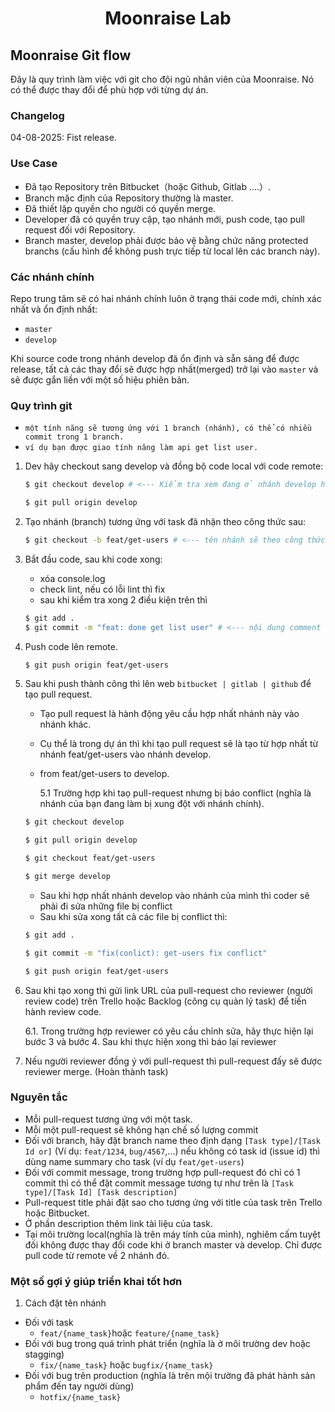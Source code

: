 <h1 align="center">Moonraise Lab</h1>

## Moonraise Git flow

Đây là quy trình làm việc với git cho đội ngũ nhân viên của Moonraise. Nó có thể được thay đổi để phù hợp với từng dự án.

### Changelog

04-08-2025: Fist release.

### Use Case

- Đã tạo Repository trên Bitbucket（hoặc Github, Gitlab ....）.
- Branch mặc định của Repository thường là master.
- Đã thiết lập quyền cho người có quyền merge.
- Developer đã có quyền truy cập, tạo nhánh mới, push code, tạo pull request đối với Repository.
- Branch master, develop phải được bảo vệ bằng chức năng protected branchs (cấu hình để không push trực tiếp từ local lên các branch này).

### Các nhánh chính

Repo trung tâm sẽ có hai nhánh chính luôn ở trạng thái code mới, chính xác nhất và ổn định nhất:

- `master`
- `develop`

Khi source code trong nhánh develop đã ổn định và sẵn sàng để được release, tất cả các thay đổi sẽ được hợp nhất(merged) trở lại vào `master` và sẽ được gắn liền với một số hiệu phiên bản.

### Quy trình git

- `một tính năng sẽ tương ứng với 1 branch (nhánh), có thể có nhiều commit trong 1 branch.`
- `ví dụ bạn được giao tính năng làm api get list user.`

1. Dev hãy checkout sang develop và đồng bộ code local với code remote:
   ```sh
   $ git checkout develop # <--- Kiểm tra xem đang ở nhánh develop hay chưa $git branch
   ```
   ```sh
   $ git pull origin develop
   ```
2. Tạo nhánh (branch) tương ứng với task đã nhận theo công thức sau:
   ```sh
   $ git checkout -b feat/get-users # <--- tên nhánh sẽ theo công thức feat/{name}
   ```
3. Bắt đầu code, sau khi code xong:
   - xóa console.log
   - check lint, nếu có lỗi lint thì fix
   - sau khi kiểm tra xong 2 điều kiện trên thì
   ```sh
   $ git add .
   $ git commit -m "feat: done get list user" # <--- nội dung comment sẽ là {feat/{name} abc...}
   ```
4. Push code lên remote.
   ```sh
   $ git push origin feat/get-users
   ```
5. Sau khi push thành công thì lên web `bitbucket | gitlab | github` để tạo pull request.

   - Tạo pull request là hành động yêu cầu hợp nhất nhánh này vào nhánh khác.
   - Cụ thể là trong dự án thì khi tạo pull request sẽ là tạo từ hợp nhất từ nhánh feat/get-users vào nhánh develop.
   - from feat/get-users to develop.

     5.1 Trường hợp khi taọ pull-request nhưng bị báo conflict (nghĩa là nhánh của bạn đang làm bị xung đột với nhánh chính).

   ```sh
   $ git checkout develop
   ```

   ```sh
   $ git pull origin develop
   ```

   ```sh
   $ git checkout feat/get-users
   ```

   ```sh
   $ git merge develop
   ```

   - Sau khi hợp nhất nhánh develop vào nhánh của mình thì coder sẽ phải đi sửa những file bị conflict
   - Sau khi sửa xong tất cả các file bị conflict thì:

   ```sh
   $ git add .
   ```

   ```sh
   $ git commit -m "fix(conlict): get-users fix conflict"
   ```

   ```sh
   $ git push origin feat/get-users
   ```

6. Sau khi tạo xong thì gửi link URL của pull-request cho reviewer (người review code) trên Trello hoặc Backlog (công cụ quản lý task) để tiến hành review code.

   6.1. Trong trường hợp reviewer có yêu cầu chỉnh sửa, hãy thực hiện lại bước 3 và bước 4. Sau khi thực hiện xong thì báo lại reviewer

7. Nếu người reviewer đồng ý với pull-request thì pull-request đấy sẽ được reviewer merge. (Hoàn thành task)

### Nguyên tắc

- Mỗi pull-request tương ứng với một task.
- Mỗi một pull-request sẽ không hạn chế số lượng commit
- Đối với branch, hãy đặt branch name theo định dạng `[Task type]/[Task Id or]` (Ví dụ: `feat/1234`, `bug/4567`,...) nếu không có task id (issue id) thì dùng name summary cho task (ví dụ `feat/get-users`)
- Đối với commit message, trong trường hợp pull-request đó chỉ có 1 commit thì có thể đặt commit message tương tự như trên là `[Task type]/[Task Id] [Task description]`
- Pull-request title phải đặt sao cho tương ứng với title của task trên Trello hoặc Bitbucket.
- Ở phần description thêm link tài liệu của task.
- Tại môi trường local(nghĩa là trên máy tính của mình), nghiêm cấm tuyệt đối không được thay đổi code khi ở branch master và develop. Chỉ được pull code từ remote về 2 nhánh đó.

### Một số gợi ý giúp triển khai tốt hơn

1. Cách đặt tên nhánh

- Đối với task
  - `feat/{name_task}`hoặc `feature/{name_task}`
- Đối với bug trong quá trình phát triển (nghĩa là ở môi trường dev hoặc stagging)
  - `fix/{name_task}` hoặc `bugfix/{name_task}`
- Đối với bug trên production (nghĩa là trên mội trường đã phát hành sản phẩm đến tay người dùng)
  - `hotfix/{name_task}`
